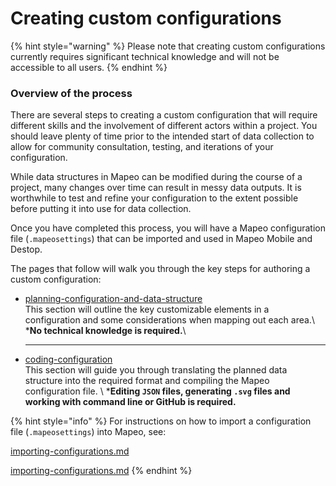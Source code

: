 # Creating custom configurations

{% hint style="warning" %}
Please note that creating custom configurations currently requires significant technical knowledge and will not be accessible to all users.
{% endhint %}

### Overview of the process

There are several steps to creating a custom configuration that will require different skills and the involvement of different actors within a project. You should leave plenty of time prior to the intended start of data collection to allow for community consultation, testing, and iterations of your configuration.&#x20;

While data structures in Mapeo can be modified during the course of a project, many changes over time can result in messy data outputs. It is worthwhile to test and refine your configuration to the extent possible before putting it into use for data collection.

Once you have completed this process, you will have a Mapeo configuration file (`.mapeosettings`) that can be imported and used in Mapeo Mobile and Destop.

The pages that follow will walk you through the key steps for authoring a custom configuration:

* [planning-configuration-and-data-structure](planning-configuration-and-data-structure/ "mention")\
This section will outline the key customizable elements in a configuration and some considerations when mapping out each area.\ \***No technical knowledge is required.**\
  ****
* [coding-configuration](coding-configuration/ "mention")\
This section will guide you through translating the planned data structure into the required format and compiling the Mapeo configuration file. \ \***Editing `JSON` files, generating `.svg` files and working with command line or GitHub is required.**



{% hint style="info" %}
For instructions on how to import a configuration file (`.mapeosettings`) into Mapeo, see:

[importing-configurations.md](../../../mapeo-mobile-installation-setup/importing-configurations.md "mention")

[importing-configurations.md](../../../mapeo-desktop-installation-setup/importing-configurations.md "mention")
{% endhint %}
